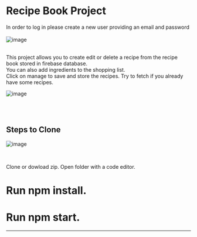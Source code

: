 # Recipe Book Project


In order to log in please create a new user providing an email and password
</br></br>
![image](https://user-images.githubusercontent.com/42411943/175344793-b3f7f9f5-a515-4721-958b-e2cacadd110f.png)</br></br>

This project allows you to create edit or delete a recipe from the recipe book stored in firebase database. <br> You can also add ingredients to the shopping list.</br>
Click on manage to save and store the recipes. Try to fetch if you already have some recipes. </br>

![image](https://user-images.githubusercontent.com/42411943/175340061-80626dda-266b-4f34-82b8-86209c9b0d52.png)

<br><br>



## Steps to Clone

![image](https://user-images.githubusercontent.com/42411943/175340879-b9749d03-c1dd-45b7-8a83-5c569359e56d.png)

<br>

Clone or dowload zip. Open folder with a code editor.<br>



# Run npm install.<br>




# Run npm start.<br>

---
